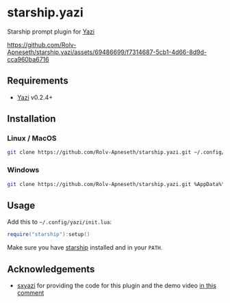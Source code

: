 # starship.yazi

Starship prompt plugin for [Yazi](https://github.com/sxyazi/yazi)


https://github.com/Rolv-Apneseth/starship.yazi/assets/69486699/f7314687-5cb1-4d66-8d9d-cca960ba6716

## Requirements

- [Yazi](https://github.com/sxyazi/yazi) v0.2.4+

## Installation

### Linux / MacOS

```sh
git clone https://github.com/Rolv-Apneseth/starship.yazi.git ~/.config/yazi/plugins/starship.yazi
```

### Windows

```sh
git clone https://github.com/Rolv-Apneseth/starship.yazi.git %AppData%\yazi\config\plugins\starship.yazi
```

## Usage

Add this to `~/.config/yazi/init.lua`:

```lua
require("starship"):setup()
```

Make sure you have [starship](https://github.com/starship/starship) installed and in your `PATH`.

## Acknowledgements

- [sxyazi](https://github.com/sxyazi) for providing the code for this plugin and the demo video [in this comment](https://github.com/sxyazi/yazi/issues/767#issuecomment-1977082834)
